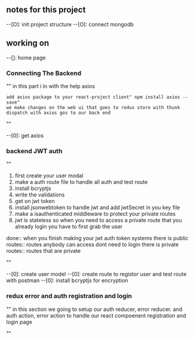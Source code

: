 ## notes for this project

--[O]: init project structure
--[O]: connect mongodb

## working on

--[]: home page

### Connecting The Backend

""
in this part i in with the help axios

    add axios package to your react-project client" npm install axios --save"
    we make changes on the web ui that goes to redux store with thunk dispatch with axios gos to our back end

""

--[0]: get axios

### backend JWT auth

""

1. first create your user modal
2. make a auth route file to handle all auth and test route
3. install bcryptjs
4. write the validations
5. get on jwt token
6. install jsonwebtoken to handle jwt and add jwtSecret in you key file
7. make a isauthenticated middleware to protect your private routes
8. jwt is stateless so when you need to access a private route that you already login you have to first grab the user

done::
when you finish making your jwt auth token systems
there is public routes:: routes anybody can access dont need to login
there is private routes:: routes that are private

""

--[0]: create user model
--[0]: create route to registor user and test route with postman
--[0]: install bcryptjs for encryption

### redux error and auth registration and login

""
in this section we going to setup our auth reducer, error reducer. and auth action, error action to handle our react compoenent registration and login page

""
